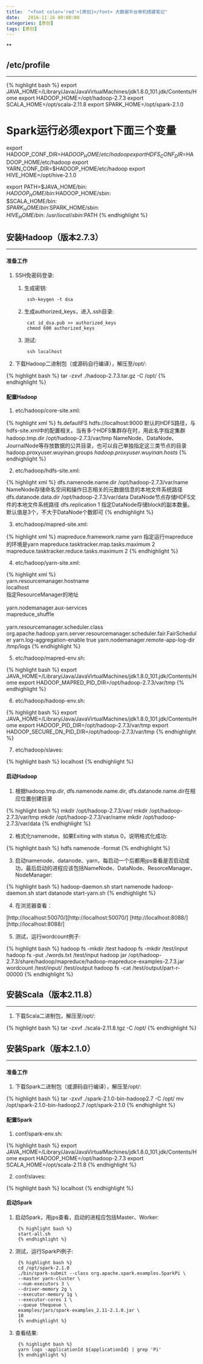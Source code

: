 ```yaml
---
title:  "<font color='red'>[原创]</font> 大数据平台单机搭建笔记"
date:   2016-11-16 00:00:00
categories: [原创]
tags: [原创]
---
```


**

## /etc/profile
---

{% highlight bash %}
export JAVA_HOME=/Library/Java/JavaVirtualMachines/jdk1.8.0_101.jdk/Contents/Home
export HADOOP_HOME=/opt/hadoop-2.7.3
export SCALA_HOME=/opt/scala-2.11.8
export SPARK_HOME=/opt/spark-2.1.0
# Spark运行必须export下面三个变量
export HADOOP_CONF_DIR=$HADOOP_HOME/etc/hadoop
export HDFS_CONF_DIR=$HADOOP_HOME/etc/hadoop
export YARN_CONF_DIR=$HADOOP_HOME/etc/hadoop
export HIVE_HOME=/opt/hive-2.1.0

export PATH=$JAVA_HOME/bin: \
$HADOOP_HOME/bin:$HADOOP_HOME/sbin: \
$SCALA_HOME/bin: \
$SPARK_HOME/bin:$SPARK_HOME/sbin: \
$HIVE_HOME/bin: \
/usr/local/sbin:$PATH
{% endhighlight %}

## 安装Hadoop（版本2.7.3）
---

#### 准备工作 
1. SSH免密码登录:

	1. 生成密钥: 

			ssh-keygen -t dsa

	2. 生成authorized_keys，进入.ssh目录:

			cat id_dsa.pub >> authorized_keys
			chmod 600 authorized_keys

	3. 测试:
	
			ssh localhost

2. 下载Hadoop二进制包（或源码自行编译），解压至/opt/:

{% highlight bash %}
tar -zxvf ./hadoop-2.7.3.tar.gz -C /opt/
{% endhighlight %}

#### 配置Hadoop
1. etc/hadoop/core-site.xml:

{% highlight xml %}
<configuration>
  <property>
    <name>fs.defaultFS</name>
    <value>hdfs://localhost:9000</value>
    <description>默认的HDFS路径，与hdfs-site.xml中的配置相关。当有多个HDFS集群存在时，用此名字指定集群</description>
	</property>
  <property>
    <name>hadoop.tmp.dir</name>
    <value>/opt/hadoop-2.7.3/var/tmp</value> 
    <description>NameNode、DataNode、JournalNode等存放数据的公共目录，也可以自己单独指定这三类节点的目录</description>
	</property>
  <property>
    <name>hadoop.proxyuser.wuyinan.groups</name>
    <value>*</value>
    <description></description>
	</property>
  <property>
    <name>hadoop.proxyuser.wuyinan.hosts</name>
    <value>*</value>
    <description></description>
	</property>
</configuration>
{% endhighlight %}

2. etc/hadoop/hdfs-site.xml:

{% highlight xml %}
<configuration>
  <property>
    <name>dfs.namenode.name.dir</name>
    <value>/opt/hadoop-2.7.3/var/name</value>
    <description>NameNode存储命名空间和操作日志相关的元数据信息的本地文件系统路径</description>
	</property>
  <property>
    <name>dfs.datanode.data.dir</name>
    <value>/opt/hadoop-2.7.3/var/data</value>
    <description>DataNode节点存储HDFS文件的本地文件系统路径</description> 
	</property>
  <property>
    <name>dfs.replication</name>
    <value>1</value>
    <description>指定DataNode存储block的副本数量。默认值是3个，不大于DataNode个数即可</description>
	</property>
</configuration>
{% endhighlight %}

3. etc/hadoop/mapred-site.xml:

{% highlight xml %}
<configuration>
  <property>
    <name>mapreduce.framework.name</name>
    <value>yarn</value> 
    <description>指定运行mapreduce的环境是yarn</description>
	</property>
  <property>
    <name>mapreduce.tasktracker.map.tasks.maximum</name>
    <value>2</value>
    <description></description>
	</property>
  <property>
    <name>mapreduce.tasktracker.reduce.tasks.maximum</name>
    <value>2</value>
    <description></description>
	</property>
</configuration>
{% endhighlight %}

4. etc/hadoop/yarn-site.xml:

{% highlight xml %}
<configuration>
  <property>      
    <name>yarn.resourcemanager.hostname</name>      
    <value>localhost</value>  
    <description>指定ResourceManager的地址</description>
	</property>  
  <property>  
    <name>yarn.nodemanager.aux-services</name>  
    <value>mapreduce_shuffle</value>  
    <description></description>
	</property>
  <property>  
    <name>yarn.resourcemanager.scheduler.class</name>
    <value>org.apache.hadoop.yarn.server.resourcemanager.scheduler.fair.FairScheduler</value>
    <description></description>
	</property>
  <property>
    <name>yarn.log-aggregation-enable</name>
    <value>true</value>
    <description></description>
	</property>
  <property>
    <name>yarn.nodemanager.remote-app-log-dir</name>
    <value>/tmp/logs</value>
    <description></description>
	</property>
</configuration>
{% endhighlight %}

5. etc/hadoop/mapred-env.sh:

{% highlight bash %}
export JAVA_HOME=/Library/Java/JavaVirtualMachines/jdk1.8.0_101.jdk/Contents/Home
export HADOOP_MAPRED_PID_DIR=/opt/hadoop-2.7.3/var/tmp
{% endhighlight %}

6. etc/hadoop/hadoop-env.sh:

{% highlight bash %}
export JAVA_HOME=/Library/Java/JavaVirtualMachines/jdk1.8.0_101.jdk/Contents/Home
export HADOOP_PID_DIR=/opt/hadoop-2.7.3/var/tmp
export HADOOP_SECURE_DN_PID_DIR=/opt/hadoop-2.7.3/var/tmp
{% endhighlight %}

7. etc/hadoop/slaves:

{% highlight bash %}
localhost
{% endhighlight %}

#### 启动Hadoop	
1. 根据hadoop.tmp.dir, dfs.namenode.name.dir, dfs.datanode.name.dir在相应位置创建目录

{% highlight bash %}
mkdir /opt/hadoop-2.7.3/var/
mkdir /opt/hadoop-2.7.3/var/tmp
mkdir /opt/hadoop-2.7.3/var/name
mkdir /opt/hadoop-2.7.3/var/data
{% endhighlight %}

2. 格式化namenode，如果Exiting with status 0，说明格式化成功:

{% highlight bash %}
hdfs namenode -format
{% endhighlight %}		

3. 启动namenode、datanode、yarn，每启动一个后都用jps查看是否启动成功，最后启动的进程应该包括NameNode、DataNode、ResorceManager、NodeManager:

{% highlight bash %}
hadoop-daemon.sh start namenode
hadoop-daemon.sh start datanode
start-yarn.sh
{% endhighlight %}	

4. 在浏览器查看：

[http://localhost:50070/][http://localhost:50070/]
[http://localhost:8088/][http://localhost:8088/]

5. 测试，运行wordcount例子:

{% highlight bash %}
hadoop fs -mkdir /test
hadoop fs -mkdir /test/input
hadoop fs -put ./words.txt /test/input
hadoop jar /opt/hadoop-2.7.3/share/hadoop/mapreduce/hadoop-mapreduce-examples-2.7.3.jar wordcount /test/input/ /test/output
hadoop fs -cat /test/output/part-r-00000
{% endhighlight %}	

## 安装Scala（版本2.11.8）
---
1. 下载Scala二进制包，解压至/opt/:

{% highlight bash %}
tar -zxvf ./scala-2.11.8.tgz -C /opt/
{% endhighlight %}	

## 安装Spark（版本2.1.0）
---

#### 准备工作 
1. 下载Spark二进制包（或源码自行编译），解压至/opt/:

{% highlight bash %}
tar -zxvf ./spark-2.1.0-bin-hadoop2.7 -C /opt/
mv /opt/spark-2.1.0-bin-hadoop2.7 /opt/spark-2.1.0
{% endhighlight %}	

#### 配置Spark
1. conf/spark-env.sh:

{% highlight bash %}
export JAVA_HOME=/Library/Java/JavaVirtualMachines/jdk1.8.0_101.jdk/Contents/Home
export HADOOP_HOME=/opt/hadoop-2.7.3
export SCALA_HOME=/opt/scala-2.11.8	
{% endhighlight %}		

2. conf/slaves:

{% highlight bash %}
localhost
{% endhighlight %}	

#### 启动Spark	
1. 启动Spark，用jps查看，启动的进程应包括Master、Worker:

		{% highlight bash %}
		start-all.sh
		{% endhighlight %}	

2. 测试，运行SparkPi例子:

		{% highlight bash %}
		cd /opt/spark-2.1.0
		./bin/spark-submit --class org.apache.spark.examples.SparkPi \
		--master yarn-cluster \
		--num-executors 3 \
		--driver-memory 2g \
		--executor-memory 1g \
		--executor-cores 1 \
		--queue thequeue \
		examples/jars/spark-examples_2.11-2.1.0.jar \
		10
		{% endhighlight %}	

3. 查看结果:

		{% highlight bash %}
		yarn logs -applicationId ${applicationId} | grep 'Pi'
		{% endhighlight %}	

